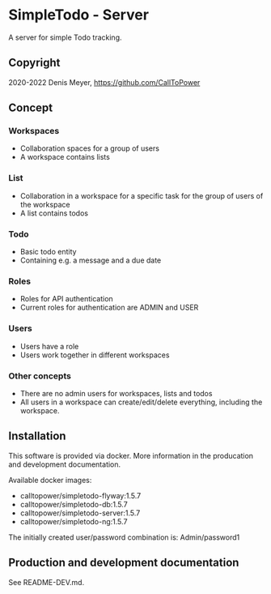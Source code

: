 # SimpleTodo - Server

A server for simple Todo tracking.

## Copyright

2020-2022 Denis Meyer, https://github.com/CallToPower

## Concept

### Workspaces

- Collaboration spaces for a group of users
- A workspace contains lists

### List

- Collaboration in a workspace for a specific task for the group of users of the workspace
- A list contains todos

### Todo

- Basic todo entity
- Containing e.g. a message and a due date

### Roles

- Roles for API authentication
- Current roles for authentication are ADMIN and USER

### Users

- Users have a role
- Users work together in different workspaces

### Other concepts

- There are no admin users for workspaces, lists and todos
- All users in a workspace can create/edit/delete everything, including the workspace.

## Installation

This software is provided via docker. More information in the producation and development documentation.

Available docker images:

- calltopower/simpletodo-flyway:1.5.7
- calltopower/simpletodo-db:1.5.7
- calltopower/simpletodo-server:1.5.7
- calltopower/simpletodo-ng:1.5.7

The initially created user/password combination is: Admin/password1

## Production and development documentation

See README-DEV.md.
